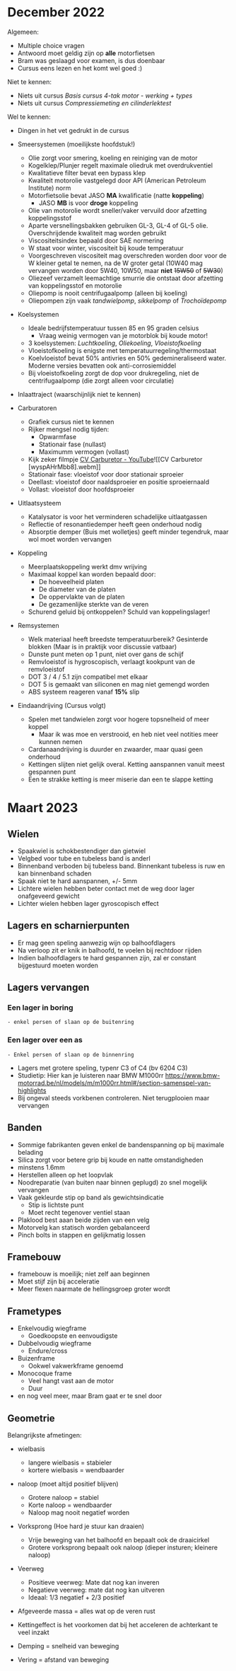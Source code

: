 
# December 2022
Algemeen:
- Multiple choice vragen
- Antwoord moet geldig zijn op **alle** motorfietsen
- Bram was geslaagd voor examen, is dus doenbaar
- Cursus eens lezen en het komt wel goed :)

Niet te kennen:
- Niets uit cursus *Basis cursus 4-tak motor - werking + types*
- Niets uit cursus *Compressiemeting en cilinderlektest*

Wel te kennen:
- Dingen in het vet gedrukt in de cursus
- Smeersystemen (moeilijkste hoofdstuk!)
	- Olie zorgt voor smering, koeling en reiniging van de motor
	- Kogelklep/Plunjer regelt maximale oliedruk met overdrukventiel
	- Kwalitatieve filter bevat een bypass klep
	- Kwaliteit motorolie vastgelegd door API (American Petroleum Institute) norm
	- Motorfietsolie bevat JASO **MA** kwalificatie (natte **koppeling**)
		- JASO **MB** is voor **droge** koppeling
	- Olie van motorolie wordt sneller/vaker vervuild door afzetting koppelingsstof
	- Aparte versnellingsbakken gebruiken GL-3, GL-4 of GL-5 olie. Overschrijdende kwaliteit mag worden gebruikt
	- Viscositeitsindex bepaald door SAE normering
	- W staat voor winter, viscositeit bij koude temperatuur
	- Voorgeschreven viscositeit mag overschreden worden door voor de W kleiner getal te nemen, na de W groter getal (10W40 mag vervangen worden door 5W40, 10W50, maar **niet** ~~15W50~~ of ~~5W30~~)
	- Oliezeef verzamelt leemachtige smurrie die ontstaat door afzetting van koppelingsstof en motorolie
	- Oliepomp is nooit centrifugaalpomp (alleen bij koeling)
	- Oliepompen zijn vaak *tandwielpomp*, *sikkelpomp* of *Trochoïdepomp*
	
- Koelsystemen
	- Ideale bedrijfstemperatuur tussen 85 en 95 graden celsius
		- Vraag weinig vermogen van je motorblok bij koude motor!
	- 3 koelsystemen: *Luchtkoeling*, *Oliekoeling*, *Vloeistofkoeling*
	- Vloeistofkoeling is enigste met temperatuurregeling/thermostaat
	- Koelvloeistof bevat 50% antivries en 50% gedemineraliseerd water. Moderne versies bevatten ook anti-corrosiemiddel
	- Bij vloeistofkoeling zorgt de dop voor drukregeling, niet de centrifugaalpomp (die zorgt alleen voor circulatie)

- Inlaattraject (waarschijnlijk niet te kennen)
- Carburatoren
	- Grafiek cursus niet te kennen
	- Rijker mengsel nodig tijden:
		- Opwarmfase
		- Stationair fase (nullast)
		- Maximumm vermogen (vollast)
	- Kijk zeker filmpje [CV Carburetor - YouTube](https://www.youtube.com/watch?v=wyspAHrMbb8)![[CV Carburetor [wyspAHrMbb8].webm]]
	- Stationair fase: vloeistof voor door stationair sproeier
	- Deellast: vloeistof door naaldsproeier en positie sproeiernaald
	- Vollast: vloeistof door hoofdsproeier

- Uitlaatsysteem
	- Katalysator is voor het verminderen schadelijke uitlaatgassen
	- Reflectie of resonantiedemper heeft geen onderhoud nodig
	- Absorptie demper (Buis met wolletjes) geeft minder tegendruk, maar wol moet worden vervangen
- Koppeling
	- Meerplaatskoppeling werkt dmv wrijving
	- Maximaal koppel kan worden bepaald door:
		- De hoeveelheid platen
		- De diameter van de platen
		- De oppervlakte van de platen
		- De gezamenlijke sterkte van de veren
	- Schurend geluid bij ontkoppelen? Schuld van koppelingslager!
- Remsystemen
	- Welk materiaal heeft breedste temperatuurbereik? Gesinterde blokken
	(Maar is in praktijk voor discussie vatbaar)
	- Dunste punt meten op 1 punt, niet over gans de schijf
	- Remvloeistof is hygroscopisch, verlaagt kookpunt van de remvloeistof
	- DOT 3 / 4 / 5.1 zijn compatibel met elkaar
	- DOT 5 is gemaakt van siliconen en mag niet gemengd worden
	- ABS systeem reageren vanaf **15%** slip

- Eindaandrijving (Cursus volgt) 
	- Spelen met tandwielen zorgt voor hogere topsnelheid of meer koppel
		- Maar ik was moe en verstrooid, en heb niet veel notities meer kunnen nemen
	- Cardanaandrijving is duurder en zwaarder, maar quasi geen onderhoud
	- Kettingen slijten niet gelijk overal. Ketting aanspannen vanuit meest gespannen punt
	- Een te strakke ketting is meer miserie dan een te slappe ketting



# Maart 2023
## Wielen
- Spaakwiel is schokbestendiger dan gietwiel
- Velgbed voor tube en tubeless band is anderl
- Binnenband verboden bij tubeless band. Binnenkant tubeless is ruw en kan binnenband schaden
- Spaak niet te hard aanspannen, +/- 5mm
- Lichtere wielen hebben beter contact met de weg door lager onafgeveerd gewicht
- Lichter wielen hebben lager gyroscopisch effect

## Lagers en scharnierpunten
- Er mag geen speling aanwezig wijn op balhoofdlagers
- Na verloop zit er knik in balhoofd, te voelen bij rechtdoor rijden
- Indien balhoofdlagers te hard gespannen zijn, zal er constant bijgestuurd moeten worden
## Lagers vervangen
### Een lager in boring
	- enkel persen of slaan op de buitenring
### Een lager over een as
	- Enkel persen of slaan op de binnenring
- Lagers met grotere speling, typenr C3 of C4 (bv 6204 C3)
- Studietip: Hier kan je luisteren naar BMW M1000rr https://www.bmw-motorrad.be/nl/models/m/m1000rr.html#/section-samenspel-van-highlights
- Bij ongeval steeds vorkbenen controleren. Niet terugplooien maar vervangen


## Banden
- Sommige fabrikanten geven enkel de bandenspanning op bij maximale belading
- Silica zorgt voor betere grip bij koude en natte omstandigheden
- minstens 1.6mm
- Herstellen alleen op het loopvlak
- Noodreparatie (van buiten naar binnen geplugd) zo snel mogelijk vervangen
- Vaak gekleurde stip op band als gewichtsindicatie
	- Stip is lichtste punt
	- Moet recht tegenover ventiel staan
- Plaklood best aaan beide zijden van een velg
- Motorvelg kan statisch worden gebalanceerd
- Pinch bolts in stappen en gelijkmatig lossen

## Framebouw
- framebouw is moeilijk; niet zelf aan beginnen
- Moet stijf zijn bij acceleratie
- Meer flexen naarmate de hellingsgroep groter wordt

## Frametypes
- Enkelvoudig wiegframe
	- Goedkoopste en eenvoudigste
- Dubbelvoudig wiegframe
	- Endure/cross
- Buizenframe
	- Ookwel vakwerkframe genoemd
- Monocoque frame
	- Veel hangt vast aan de motor
	- Duur
- en nog veel meer, maar Bram gaat er te snel door

## Geometrie
Belangrijkste afmetingen:
- wielbasis
	- langere wielbasis = stabieler
	- kortere wielbasis = wendbaarder
- naloop (moet altijd positief blijven)
	- Grotere naloop = stabiel
	- Korte naloop = wendbaarder
	- Naloop mag nooit negatief worden
- Vorksprong (Hoe hard je stuur kan draaien)
	- Vrije beweging van het balhoofd en bepaalt ook de draaicirkel
	- Grotere vorksprong bepaalt ook naloop (dieper insturen; kleinere naloop)

- Veerweg
	- Positieve veerweg: Mate dat nog kan inveren
	- Negatieve veerweg: mate dat nog kan uitveren
	- Ideaal: 1/3 negatief + 2/3 positief

- Afgeveerde massa = alles wat op de veren rust
- Kettingeffect is het voorkomen dat bij het acceleren de achterkant te veel inzakt
- Demping = snelheid van beweging
- Vering = afstand van beweging